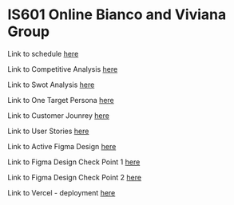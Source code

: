# IS601 Online Bianco and Viviana Group

Link to schedule [here](schedule.md)

Link to Competitive Analysis [here](/business_analysis/competitiveanalysis.md)

Link to Swot Analysis [here](/business_analysis/swotanalysis.md)

Link to One Target Persona [here](/business_analysis/targetpersona.md)

Link to Customer Jounrey [here](/business_analysis/customerjourney.md)

Link to User Stories [here](/business_analysis/userstories.md)

Link to Active Figma Design [here](https://www.figma.com/file/nQduQfEDFPN8rPW4r6REMq/IS601-FinalProject-ViBi?type=design&node-id=1%3A2&mode=design&t=GKVvaG5FJPGdhrk2-1)

Link to Figma Design Check Point 1 [here](/business_analysis/figma_design1.md)

Link to Figma Design Check Point 2 [here](/business_analysis/figma_design2.md)

Link to Vercel - deployment [here](https://finalgroupproject1-git-master-vivianas-projects.vercel.app/)
